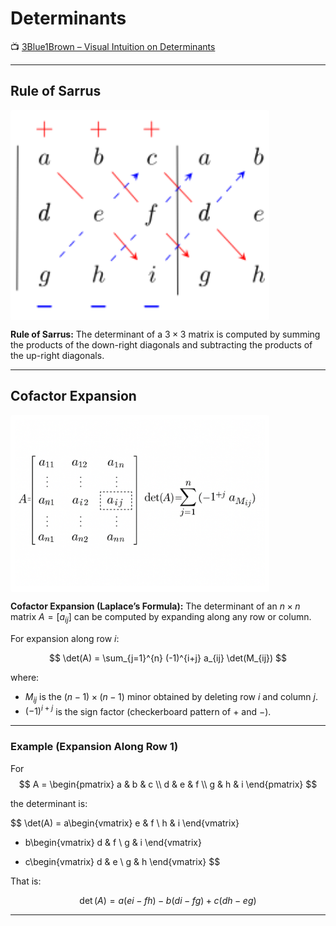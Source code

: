 <!-- File: linear_algebra/determinants.md -->

# Determinants

📺 [3Blue1Brown – Visual Intuition on Determinants](https://www.youtube.com/watch?v=Ip3X9LOh2dk&ab_channel=3Blue1Brown)

---

## Rule of Sarrus

<div style="background-color: white; padding: 0.5em; display: inline-block; border-radius: 4px;">
  <img src="../assets/rule-of-sarrus.svg" alt="Rule of Sarrus" width="400">
</div>

**Rule of Sarrus:** The determinant of a $3 \times 3$ matrix is computed by summing the products of the down-right diagonals and subtracting the products of the up-right diagonals.

---

## Cofactor Expansion

<div style="background-color: white; padding: 0.5em; display: inline-block; border-radius: 4px;">
  <img src="../assets/cofactor-expansion.png" alt="Cofactor Expansion" width="400">
</div>

**Cofactor Expansion (Laplace’s Formula):** The determinant of an $n \times n$ matrix $A = [a_{ij}]$ can be computed by expanding along any row or column.

For expansion along row $i$:

$$
\det(A) = \sum_{j=1}^{n} (-1)^{i+j} a_{ij} \det(M_{ij})
$$

where:

- $M_{ij}$ is the $(n-1) \times (n-1)$ minor obtained by deleting row $i$ and column $j$.
- $(-1)^{i+j}$ is the sign factor (checkerboard pattern of $+$ and $-$).

---

### Example (Expansion Along Row 1)

For
$$
A = \begin{pmatrix}
a & b & c \\
d & e & f \\
g & h & i
\end{pmatrix}
$$

the determinant is:

$$
\det(A) = a\begin{vmatrix} e & f \\ h & i \end{vmatrix}
- b\begin{vmatrix} d & f \\ g & i \end{vmatrix}
+ c\begin{vmatrix} d & e \\ g & h \end{vmatrix}
$$

That is:

$$
\det(A) = a(ei - fh) - b(di - fg) + c(dh - eg)
$$

---

<!-- TODO: Add intuition and formal properties of determinants -->
